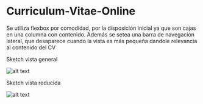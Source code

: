 # Curriculum-Vitae-Online

Se utiliza flexbox por comodidad, por la disposición inicial ya que son cajas en una columna con  contenido. Además se setea una barra de navegacion lateral, que desaparece cuando la vista es más pequeña dandole relevancia al contenido del CV

Sketch vista general

![alt text](https://s3.amazonaws.com/assets.mockflow.com/app/wireframepro/company/C13f6dbb12a3a4a8f8972582ce40a9183/projects/Md8dffdf2f674c140567a1127239ed6bd1555960215438/pages/Dd855e1ff45fed9d9afed032f38b88ab2/image/Dd855e1ff45fed9d9afed032f38b88ab2.png)

Sketch vista reducida

![alt text](https://s3.amazonaws.com/assets.mockflow.com/app/wireframepro/company/C13f6dbb12a3a4a8f8972582ce40a9183/projects/Md8dffdf2f674c140567a1127239ed6bd1555960215438/pages/Dd855e1ff45fed9d9afed032f38b88ab2/image/Dd855e1ff45fed9d9afed032f38b88ab2.png)
